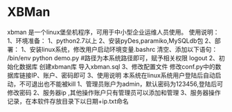 # XBMan
xbman 是一个linux堡垒机程序，可用于中小型企业运维人员使用。
使用说明：
1、环境准备：
    1、python2.7以上
    2、安装pyDes,paramiko,MySQLdb包
2、部署：
    1、安装linux系统，修改用户启动环境变量.bashrc  清空、添加以下语句：
    /bin/env python demo.py #路径为本系统路径即可，赋予相关权限
    logout
    2、初始化数据库
        创建xbman库
        导入xbman.sql
    3、修改配置文件
        修改conf.py中的数据库链接IP、账户、密码即可
3、使用说明
    本系统在linux系统用户登陆后自动启动，不可退出也不能被kill
    1、管理员账户为admin，默认密码为123456,登陆后可修改密码
    2、服务器ip ,其他操作账户只有管理员可以添加和管理
    3、服务器操作记录，在本软件存放目录下以日期+ip.txt命名
